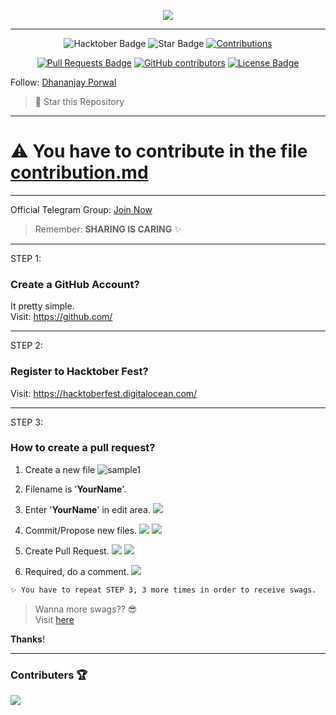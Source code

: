 <p align="center">
    <a href="https://hacktoberfest.digitalocean.com/">
       <img src="https://raw.githubusercontent.com/DhananjayPorwal/hacktoberfest2021/main/example/Desktop%20BG%204K%20Dark%20Mode.png">
    </a>
</p>

---
<div align="center">
  
<img src="https://img.shields.io/badge/hacktoberfest-2022-blueviolet" alt="Hacktober Badge"/>
 <img src="https://img.shields.io/static/v1?label=%F0%9F%8C%9F&message=If%20Useful&style=style=flat&color=BC4E99" alt="Star Badge"/>
 <a href="https://github.com/DhananjayPorwal" ><img src="https://img.shields.io/badge/Contributions-welcome-violet.svg?style=flat&logo=git" alt="Contributions" /></a>

<a href="https://github.com/DhananjayPorwal/hacktoberfest2022/pulls"><img src="https://img.shields.io/github/issues-pr/DhananjayPorwal/hacktoberfest2022" alt="Pull Requests Badge"/></a>
<a href="https://github.com/DhananjayPorwal/hacktoberfest2022/graphs/contributors"><img alt="GitHub contributors" src="https://img.shields.io/github/contributors/DhananjayPorwal/hacktoberfest2022?color=2b9348"></a>
<a href="https://github.com/DhananjayPorwal/hacktoberfest2022/blob/master/LICENSE"><img src="https://img.shields.io/github/license/DhananjayPorwal/hacktoberfest2021?color=2b9348" alt="License Badge"/></a>

</div>

Follow:
[Dhananjay Porwal](https://github.com/DhananjayPorwal)

> 🌟 Star this Repository

---

# ⚠ You have to contribute in the file [contribution.md](https://github.com/DhananjayPorwal/hacktoberfest2022/blob/main/Contribution.md)

---

Official Telegram Group: [Join Now](https://t.me/virtualmeetinghacktoberfest) 

> Remember: **SHARING IS CARING** ✨

---
STEP 1:
### Create a GitHub Account?
It pretty simple.<br>
Visit: https://github.com/

---
STEP 2:
### Register to Hacktober Fest?
Visit: https://hacktoberfest.digitalocean.com/

---
STEP 3:
### How to create a pull request?

1. Create a new file 
![sample1](https://raw.githubusercontent.com/DhananjayPorwal/hacktoberfest2021/main/example/Screenshot%20from%202021-10-03%2018-23-02.png)

2. Filename is '**YourName**'.
3. Enter '**YourName**' in edit area.
![](https://raw.githubusercontent.com/DhananjayPorwal/hacktoberfest2021/main/example/Screenshot%20from%202021-10-03%2018-23-23.png)

4. Commit/Propose new files.
![](https://raw.githubusercontent.com/DhananjayPorwal/hacktoberfest2021/main/example/Screenshot%20from%202021-10-03%2018-23-28.png)
![](https://raw.githubusercontent.com/DhananjayPorwal/hacktoberfest2021/main/example/Screenshot%20from%202021-10-03%2018-39-45.png)

5. Create Pull Request.
![](https://raw.githubusercontent.com/DhananjayPorwal/hacktoberfest2021/main/example/Screenshot%20from%202021-10-03%2018-40-18.png)
![](https://raw.githubusercontent.com/DhananjayPorwal/hacktoberfest2021/main/example/Screenshot%20from%202021-10-03%2018-40-33.png)

6. Required, do a comment.
![](https://raw.githubusercontent.com/DhananjayPorwal/hacktoberfest2021/main/example/Screenshot%20from%202021-10-03%2018-41-45.png)

```markdown
✨ You have to repeat STEP 3, 3 more times in order to receive swags.
```

> Wanna more swags?? 😎 <br>
> Visit [here](https://hacktoberfestswaglist.com/)

**Thanks**!

---

### Contributers 🏆

![](https://contrib.rocks/image?repo=DhananjayPorwal/hacktoberfest2022)
